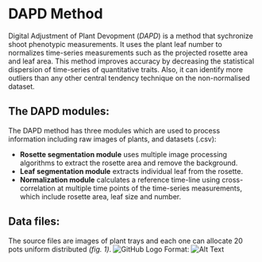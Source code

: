 # DAPD Method
Digital Adjustment of Plant Devopment (_DAPD_) is a method that sychronize shoot phenotypic measurements. It uses the plant leaf number to normalizes time-series measurements such as the projected rosette area and leaf area. This method improves accuracy by decreasing the statistical dispersion of time-series of quantitative traits. Also, it can identify more outliers than any other central tendency technique on the non-normalised dataset.

## The DAPD modules: 
The DAPD method has three modules which are used to process information including raw images of plants, and datasets (.csv): 
- __Rosette segmentation module__ uses multiple image processing algorithms to extract the rosette area and remove the background. 
- __Leaf segmentation module__  extracts individual leaf from the rosette. 
- __Normalization module__ calculates a reference time-line using cross-correlation at multiple time points of the time-series measurements, which include rosette area, leaf size and number.
## Data files:
The source files are images of plant trays and each one can allocate 20 pots uniform distributed _(fig. 1)_. 
![GitHub Logo](/images/logo.png) Format: ![Alt Text](url)





